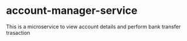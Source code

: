 # account-manager-service
This is a microservice to view account details and perform bank transfer trasaction
